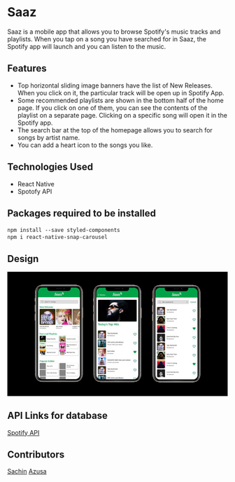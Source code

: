 # Saaz
Saaz is a mobile app that allows you to browse Spotify's music tracks and playlists. When you tap on a song you have searched for in Saaz, the Spotify app will launch and you can listen to the music.

## Features
* Top horizontal sliding image banners have the list of New Releases. When you click on it, the particular track will be open up in Spotify App.
* Some recommended playlists are shown in the bottom half of the home page. If you click on one of them, you can see the contents of the playlist on a separate page. Clicking on a specific song will open it in the Spotify app.
* The search bar at the top of the homepage allows you to search for songs by artist name.
* You can add a heart icon to the songs you like.

## Technologies Used
* React Native
* Spotofy API

## Packages required to be installed
```
npm install --save styled-components
npm i react-native-snap-carousel
```

## Design
![Image](imgs/saaz_img.jpg)

## API Links for database
[Spotify API](https://developer.spotify.com/documentation/web-api/)

## Contributors
[Sachin](https://github.com/sachinchaves)
[Azusa](https://github.com/azusazusak)